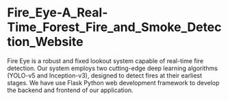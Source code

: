 # Fire_Eye-A_Real-Time_Forest_Fire_and_Smoke_Detection_Website
Fire Eye is a robust and fixed lookout system capable of real-time fire detection. Our system employs two cutting-edge deep learning algorithms (YOLO-v5 and Inception-v3), designed to detect fires at their earliest stages. We have use Flask Python web development framework to develop the backend and frontend of our application.
